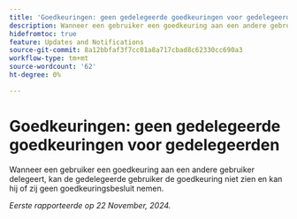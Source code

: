 ```yaml
---
title: 'Goedkeuringen: geen gedelegeerde goedkeuringen voor gedelegeerden'
description: Wanneer een gebruiker een goedkeuring aan een andere gebruiker delegeert, kan de gedelegeerde gebruiker de goedkeuring niet zien en kan hij of zij geen goedkeuringsbesluit nemen.
hidefromtoc: true
feature: Updates and Notifications
source-git-commit: 8a12bbfaf3f7cc01a8a717cbad8c62330cc690a3
workflow-type: tm+mt
source-wordcount: '62'
ht-degree: 0%

---
```


# Goedkeuringen: geen gedelegeerde goedkeuringen voor gedelegeerden

Wanneer een gebruiker een goedkeuring aan een andere gebruiker delegeert, kan de gedelegeerde gebruiker de goedkeuring niet zien en kan hij of zij geen goedkeuringsbesluit nemen.

_Eerste rapporteerde op 22 November, 2024._
